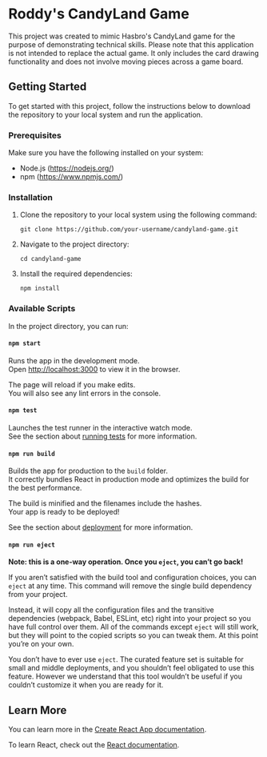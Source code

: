 # Roddy's CandyLand Game

This project was created to mimic Hasbro's CandyLand game for the purpose of demonstrating technical skills. Please note that this application is not intended to replace the actual game. It only includes the card drawing functionality and does not involve moving pieces across a game board.

## Getting Started

To get started with this project, follow the instructions below to download the repository to your local system and run the application.

### Prerequisites

Make sure you have the following installed on your system:
- Node.js (https://nodejs.org/)
- npm (https://www.npmjs.com/)

### Installation

1. Clone the repository to your local system using the following command:
   ```
   git clone https://github.com/your-username/candyland-game.git
   ```
2. Navigate to the project directory:
   ```
   cd candyland-game
   ```
3. Install the required dependencies:
   ```
   npm install
   ```

### Available Scripts

In the project directory, you can run:

#### `npm start`

Runs the app in the development mode.\
Open [http://localhost:3000](http://localhost:3000) to view it in the browser.

The page will reload if you make edits.\
You will also see any lint errors in the console.

#### `npm test`

Launches the test runner in the interactive watch mode.\
See the section about [running tests](https://facebook.github.io/create-react-app/docs/running-tests) for more information.

#### `npm run build`

Builds the app for production to the `build` folder.\
It correctly bundles React in production mode and optimizes the build for the best performance.

The build is minified and the filenames include the hashes.\
Your app is ready to be deployed!

See the section about [deployment](https://facebook.github.io/create-react-app/docs/deployment) for more information.

#### `npm run eject`

**Note: this is a one-way operation. Once you `eject`, you can’t go back!**

If you aren’t satisfied with the build tool and configuration choices, you can `eject` at any time. This command will remove the single build dependency from your project.

Instead, it will copy all the configuration files and the transitive dependencies (webpack, Babel, ESLint, etc) right into your project so you have full control over them. All of the commands except `eject` will still work, but they will point to the copied scripts so you can tweak them. At this point you’re on your own.

You don’t have to ever use `eject`. The curated feature set is suitable for small and middle deployments, and you shouldn’t feel obligated to use this feature. However we understand that this tool wouldn’t be useful if you couldn’t customize it when you are ready for it.

## Learn More

You can learn more in the [Create React App documentation](https://facebook.github.io/create-react-app/docs/getting-started).

To learn React, check out the [React documentation](https://reactjs.org/).
